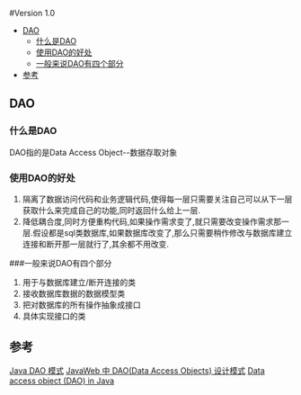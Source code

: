 #Version 1.0


<!-- vim-markdown-toc GFM -->

* [DAO](#dao)
    * [什么是DAO](#什么是dao)
    * [使用DAO的好处](#使用dao的好处)
    * [一般来说DAO有四个部分](#一般来说dao有四个部分)
* [参考](#参考)

<!-- vim-markdown-toc -->

## DAO
### 什么是DAO 
DAO指的是Data Access Object--数据存取对象

### 使用DAO的好处
1. 隔离了数据访问代码和业务逻辑代码,使得每一层只需要关注自己可以从下一层获取什么来完成自己的功能,同时返回什么给上一层.
2. 降低耦合度,同时方便重构代码,如果操作需求变了,就只需要改变操作需求那一层.假设都是sql类数据库,如果数据库改变了,那么只需要稍作修改与数据库建立连接和断开那一层就行了,其余都不用改变.

###一般来说DAO有四个部分
1. 用于与数据库建立/断开连接的类
2. 接收数据库数据的数据模型类
3. 把对数据库的所有操作抽象成接口
4. 具体实现接口的类



## 参考
[Java DAO 模式](https://www.runoob.com/note/27029) 
[JavaWeb 中 DAO(Data Access Objects) 设计模式](https://blog.csdn.net/Leafage_M/article/details/53133543) 
[Data access object (DAO) in Java](https://stackoverflow.com/questions/19154202/data-access-object-dao-in-java) 



